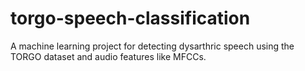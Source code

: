 # torgo-speech-classification
A machine learning project for detecting dysarthric speech using the TORGO dataset and audio features like MFCCs.
